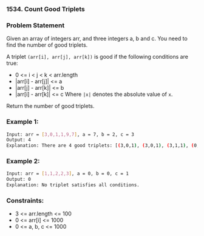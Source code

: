 ### 1534. Count Good Triplets


### Problem Statement
Given an array of integers arr, and three integers a, b and c. You need to find the number of good triplets.

A triplet ```(arr[i], arr[j], arr[k])``` is good if the following conditions are true:

* 0 <= i < j < k < arr.length
* |arr[i] - arr[j]| <= a
* |arr[j] - arr[k]| <= b
* |arr[i] - arr[k]| <= c
Where ```|x|``` denotes the absolute value of ```x```.

Return the number of good triplets.

 

### Example 1:
```bash
Input: arr = [3,0,1,1,9,7], a = 7, b = 2, c = 3
Output: 4
Explanation: There are 4 good triplets: [(3,0,1), (3,0,1), (3,1,1), (0,1,1)].
```

### Example 2:
```bash
Input: arr = [1,1,2,2,3], a = 0, b = 0, c = 1
Output: 0
Explanation: No triplet satisfies all conditions.
```
 
### Constraints:

* 3 <= arr.length <= 100
* 0 <= arr[i] <= 1000
* 0 <= a, b, c <= 1000